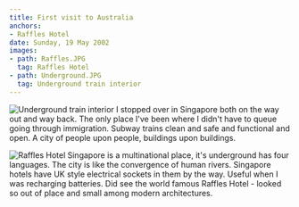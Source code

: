 ```yaml
---
title: First visit to Australia
anchors:
- Raffles Hotel
date: Sunday, 19 May 2002
images:
- path: Raffles.JPG
  tag: Raffles Hotel
- path: Underground.JPG
  tag: Underground train interior
---
```

![Underground train interior](Underground.JPG)
I stopped over in Singapore both on the way out and way back. The only place I've been where I didn't have to queue going through immigration. Subway trains clean and safe and functional and open. A city of people upon people, buildings upon buildings.

![Raffles Hotel](Raffles.JPG)
Singapore is a multinational place, it's underground has four languages. The city is like the convergence of human rivers. Singapore hotels have UK style electrical sockets in them by the way. Useful when I was recharging batteries. Did see the world famous Raffles Hotel - looked so out of place and small among modern architectures.
